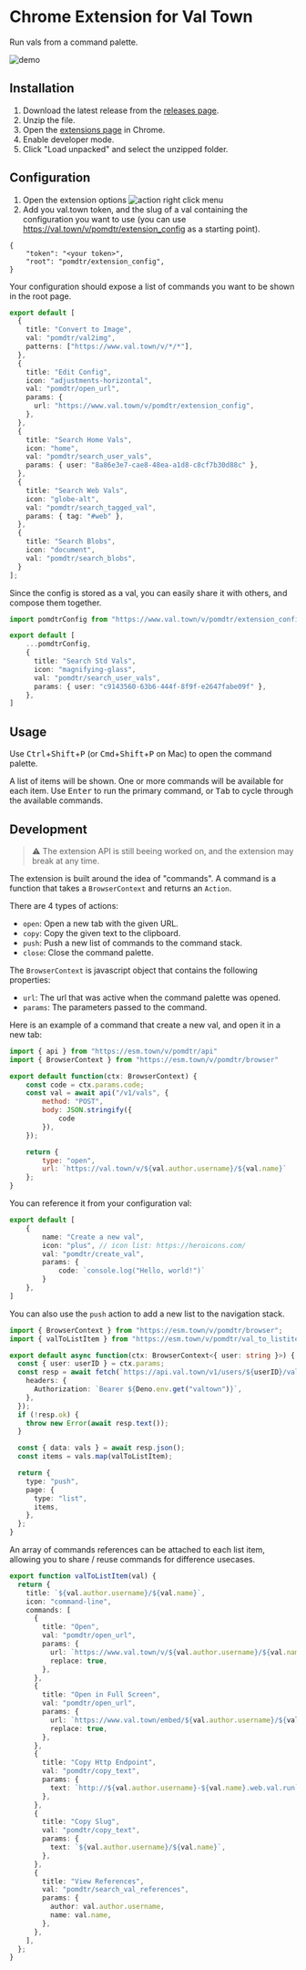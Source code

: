 # Chrome Extension for Val Town

Run vals from a command palette.

![demo](doc/demo.png)

## Installation

1. Download the latest release from the [releases page](https://github.com/pomdtr/val-town-web-extension/releases/latest).
2. Unzip the file.
3. Open the [extensions page](chrome://extensions) in Chrome.
4. Enable developer mode.
5. Click "Load unpacked" and select the unzipped folder.

## Configuration

1. Open the extension options
    ![action right click menu](doc/options.png)
2. Add you val.town token, and the slug of a val containing the configuration you want to use (you can use <https://val.town/v/pomdtr/extension_config> as a starting point).

```jsonc
{
    "token": "<your token>",
    "root": "pomdtr/extension_config",
}
```

Your configuration should expose a list of commands you want to be shown in the root page.

```typescript
export default [
  {
    title: "Convert to Image",
    val: "pomdtr/val2img",
    patterns: ["https://www.val.town/v/*/*"],
  },
  {
    title: "Edit Config",
    icon: "adjustments-horizontal",
    val: "pomdtr/open_url",
    params: {
      url: "https://www.val.town/v/pomdtr/extension_config",
    },
  },
  {
    title: "Search Home Vals",
    icon: "home",
    val: "pomdtr/search_user_vals",
    params: { user: "8a86e3e7-cae8-48ea-a1d8-c8cf7b30d88c" },
  },
  {
    title: "Search Web Vals",
    icon: "globe-alt",
    val: "pomdtr/search_tagged_val",
    params: { tag: "#web" },
  },
  {
    title: "Search Blobs",
    icon: "document",
    val: "pomdtr/search_blobs",
  }
];
```

Since the config is stored as a val, you can easily share it with others, and compose them together.

```typescript
import pomdtrConfig from "https://www.val.town/v/pomdtr/extension_config";

export default [
    ...pomdtrConfig,
    {
      title: "Search Std Vals",
      icon: "magnifying-glass",
      val: "pomdtr/search_user_vals",
      params: { user: "c9143560-63b6-444f-8f9f-e2647fabe09f" },
    },
]
```

## Usage

Use <kbd>Ctrl</kbd>+<kbd>Shift</kbd>+<kbd>P</kbd> (or <kbd>Cmd</kbd>+<kbd>Shift</kbd>+<kbd>P</kbd> on Mac) to open the command palette.

A list of items will be shown. One or more commands will be available for each item. Use <kbd>Enter</kbd> to run the primary command, or <kbd>Tab</kbd> to cycle through the available commands.

## Development

> ⚠️ The extension API is still beeing worked on, and the extension may break at any time.

The extension is built around the idea of "commands". A command is a function that takes a `BrowserContext` and returns an `Action`.

There are 4 types of actions:

- `open`: Open a new tab with the given URL.
- `copy`: Copy the given text to the clipboard.
- `push`: Push a new list of commands to the command stack.
- `close`: Close the command palette.

The `BrowserContext` is javascript object that contains the following properties:

- `url`: The url that was active when the command palette was opened.
- `params`: The parameters passed to the command.

Here is an example of a command that create a new val, and open it in a new tab:

```javascript
import { api } from "https://esm.town/v/pomdtr/api"
import { BrowserContext } from "https://esm.town/v/pomdtr/browser"

export default function(ctx: BrowserContext) {
    const code = ctx.params.code;
    const val = await api("/v1/vals", {
        method: "POST",
        body: JSON.stringify({
            code
        }),
    });

    return {
        type: "open",
        url: `https://val.town/v/${val.author.username}/${val.name}`
    };
}
```

You can reference it from your configuration val:

```typescript
export default [
    {
        name: "Create a new val",
        icon: "plus", // icon list: https://heroicons.com/
        val: "pomdtr/create_val",
        params: {
            code: `console.log("Hello, world!")`
        }
    },
]
```

You can also use the `push` action to add a new list to the navigation stack.

```ts
import { BrowserContext } from "https://esm.town/v/pomdtr/browser";
import { valToListItem } from "https://esm.town/v/pomdtr/val_to_listitem";

export default async function(ctx: BrowserContext<{ user: string }>) {
  const { user: userID } = ctx.params;
  const resp = await fetch(`https://api.val.town/v1/users/${userID}/vals?limit=100`, {
    headers: {
      Authorization: `Bearer ${Deno.env.get("valtown")}`,
    },
  });
  if (!resp.ok) {
    throw new Error(await resp.text());
  }

  const { data: vals } = await resp.json();
  const items = vals.map(valToListItem);

  return {
    type: "push",
    page: {
      type: "list",
      items,
    },
  };
}
```

An array of commands references can be attached to each list item, allowing you to share / reuse commands for difference usecases.

```typescript
export function valToListItem(val) {
  return {
    title: `${val.author.username}/${val.name}`,
    icon: "command-line",
    commands: [
      {
        title: "Open",
        val: "pomdtr/open_url",
        params: {
          url: `https://www.val.town/v/${val.author.username}/${val.name}`,
          replace: true,
        },
      },
      {
        title: "Open in Full Screen",
        val: "pomdtr/open_url",
        params: {
          url: `https://www.val.town/embed/${val.author.username}/${val.name}`,
          replace: true,
        },
      },
      {
        title: "Copy Http Endpoint",
        val: "pomdtr/copy_text",
        params: {
          text: `http://${val.author.username}-${val.name}.web.val.run`,
        },
      },
      {
        title: "Copy Slug",
        val: "pomdtr/copy_text",
        params: {
          text: `${val.author.username}/${val.name}`,
        },
      },
      {
        title: "View References",
        val: "pomdtr/search_val_references",
        params: {
          author: val.author.username,
          name: val.name,
        },
      },
    ],
  };
}
```
